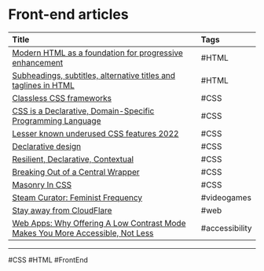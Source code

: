 # Front-end articles

| Title | Tags |
|:--|:--|
| [Modern HTML as a foundation for progressive enhancement](https://www.htmhell.dev/adventcalendar/2022/17/) | #HTML |
| [Subheadings, subtitles, alternative titles and taglines in HTML](https://www.tpgi.com/subheadings-subtitles-alternative-titles-and-taglines-in-html/) | #HTML |
| [Classless CSS frameworks](https://www.amitmerchant.com/classless-css-frameworks/) | #CSS |
| [CSS is a Declarative, Domain-Specific Programming Language](https://notlaura.com/css-is-a-programming-language/) | #CSS |
| [Lesser known underused CSS features 2022](https://www.smashingmagazine.com/2022/05/lesser-known-underused-css-features-2022/) | #CSS |
| [Declarative design](https://adactio.com/journal/18982) | #CSS |
| [Resilient, Declarative, Contextual](https://keithjgrant.com/posts/2018/06/resilient-declarative-contextual/) | #CSS |
| [Breaking Out of a Central Wrapper](https://css-irl.info/breaking-out-of-a-central-wrapper/) | #CSS |
| [Masonry In CSS](https://css-irl.info/masonry-in-css/) | #CSS |
| [Steam Curator: Feminist Frequency](https://store.steampowered.com/curator/6954951-Feminist-Frequency) | #videogames |
| [Stay away from CloudFlare](https://unixsheikh.com/articles/stay-away-from-cloudflare.html?utm_source=pocket_reader) | #web |
| [Web Apps: Why Offering A Low Contrast Mode Makes You More Accessible, Not Less](https://blog.tiia.rocks/web-apps-why-offering-a-low-contrast-mode-makes-you-more-accessible-not-less) | #accessibility |

---

#CSS #HTML #FrontEnd
